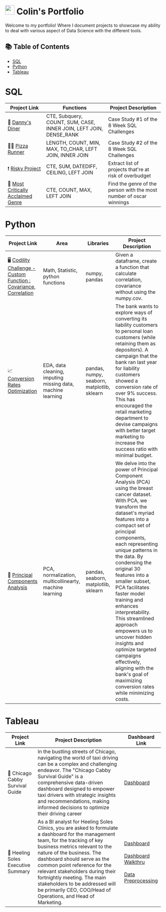 <h1><img src="https://emojis.slackmojis.com/emojis/images/1531849430/4246/blob-sunglasses.gif?1531849430" width="30"/> Colin's Portfolio</h1> 
Welcome to my portfolio! Where I document projects to showcase my ability to deal with various aspect of Data Science with the different tools.

## 📚 Table of Contents
- [SQL](#sql)
- [Python](#python)
- [Tableau](#tableau)

# SQL
| Project Link | Functions | Project Description |
|---|---|---|
| 🍔  [Danny's Diner](https://github.com/colinlim84/Danny-s-Diner/blob/main/README.md) | CTE, Subquery, COUNT, SUM, CASE, INNER JOIN, LEFT JOIN, DENSE_RANK | Case Study #1 of the 8 Week SQL Challenges |
| 🛵💨 [Pizza Runner](https://github.com/colinlim84/Pizza-Runner/blob/main/README.md) | LENGTH, COUNT, MIN, MAX, TO_CHAR, LEFT JOIN, INNER JOIN | Case Study #2 of the 8 Week SQL Challenges |
| ❗️  [Risky Project](https://github.com/colinlim84/StrataScratch/blob/main/README.md) | CTE, SUM, DATEDIFF, CEILING, LEFT JOIN | Extract list of projects that're at risk of overbudget |
| 💯  [Most Critically Acclaimed Genre](https://github.com/colinlim84/sql_netflix/blob/main/README.md) | CTE, COUNT, MAX, LEFT JOIN | Find the genre of the person with the most number of oscar winnings |



# Python
| Project Link | Area | Libraries |  Project Description |
|---|---|---|---|
| 🖥 [Codility Challenge - Custom Function : Covariance, Correlation](https://github.com/colinlim84/cov_corr_func/blob/main/%20Covariance%2C%20Correlation.ipynb) | Math, Statistic, python functions | numpy, pandas | Given a dataframe, create a function that calculate correlation, covariance without using the numpy.cov. |
| 📈 [Conversion Rates Optimization](https://github.com/colinlim84/optimizing_pl_conversion/blob/main/optimizing_personal_loan_conversion_rates.ipynb) | EDA, data cleaning, imputing missing data, machine learning  | pandas, numpy, seaborn, matplotlib, sklearn | The bank wants to explore ways of converting its liability customers to personal loan customers (while retaining them as depositors). A campaign that the bank ran last year for liability customers showed a conversion rate of over 9% success. This has encouraged the retail marketing department to devise campaigns with better target marketing to increase the success ratio with minimal budget. |
| 🧮 [Principal Components Analysis](https://github.com/colinlim84/pca/blob/main/Principal%20Components%20Analysis.ipynb) | PCA, normalization, multicollinearty, machine learning  | pandas, seaborn, matplotlib, sklearn | We delve into the power of Principal Component Analysis (PCA) using the breast cancer dataset. With PCA, we transform the dataset's myriad features into a compact set of principal components, each representing unique patterns in the data. By condensing the original 30 features into a smaller subset, PCA facilitates faster model training and enhances interpretability. This streamlined approach empowers us to uncover hidden insights and optimize targeted campaigns effectively, aligning with the bank's goal of maximizing conversion rates while minimizing costs. |






# Tableau
| Project Link | Project Description | Dashboard Link |
|---|---|---|
| 🚗   Chicago Cabby Survival Guide | In the bustling streets of Chicago, navigating the world of taxi driving can be a complex and challenging endeavor. The "Chicago Cabby Survival Guide" is a comprehensive data-driven dashboard designed to empower taxi drivers with strategic insights and recommendations, making informed decisions to optimize their driving career   | [Dashboard](https://public.tableau.com/app/profile/colin.lim1062/viz/ChicagoCabbySurvivalGuide/ChicagoTaxi) |
| 🏥  Heeling Soles Executive Summary | As a BI analyst for Heeling Soles Clinics, you are asked to formulate a dashboard for the management team, for the tracking of key business metrics relevant to the nature of the business. The dashboard should serve as the common point reference for the relevant stakeholders during their fortnightly meeting. The main stakeholders to be addressed will be primarily CEO, COO/Head of Operations, and Head of Marketing. | [Dashboard](https://public.tableau.com/app/profile/colin.lim1062/viz/HeelingSolesExecutiveSummary/HeelingSolesExecutiveSummary) <br><br> [Dashboard Walkthru](https://github.com/colinlim84/storage/blob/main/Dashboard_Walkthru.pdf) <br><br> [Data Preprocessing](https://github.com/colinlim84/storage/blob/main/Doc_anywhere_data_processing.ipynb)|


